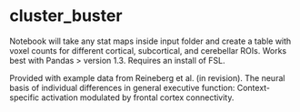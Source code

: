 # cluster_buster

Notebook will take any stat maps inside input folder and create a table with voxel counts for different cortical, subcortical, and cerebellar ROIs. Works best with Pandas > version 1.3. Requires an install of FSL.

Provided with example data from Reineberg et al. (in revision). The neural basis of individual differences in general executive function: Context-specific activation modulated by frontal cortex connectivity.